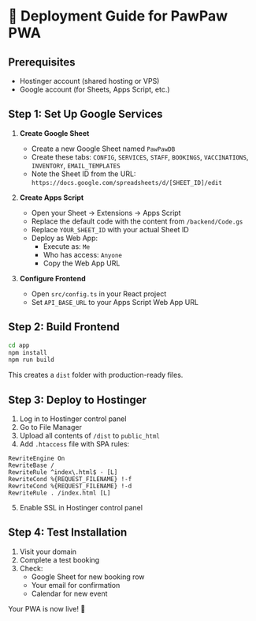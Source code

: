# 🚀 Deployment Guide for PawPaw PWA

## Prerequisites
- Hostinger account (shared hosting or VPS)
- Google account (for Sheets, Apps Script, etc.)

## Step 1: Set Up Google Services

1. **Create Google Sheet**
   - Create a new Google Sheet named `PawPawDB`
   - Create these tabs: `CONFIG`, `SERVICES`, `STAFF`, `BOOKINGS`, `VACCINATIONS`, `INVENTORY`, `EMAIL_TEMPLATES`
   - Note the Sheet ID from the URL: `https://docs.google.com/spreadsheets/d/[SHEET_ID]/edit`

2. **Create Apps Script**
   - Open your Sheet → Extensions → Apps Script
   - Replace the default code with the content from `/backend/Code.gs`
   - Replace `YOUR_SHEET_ID` with your actual Sheet ID
   - Deploy as Web App: 
     - Execute as: `Me`
     - Who has access: `Anyone`
     - Copy the Web App URL

3. **Configure Frontend**
   - Open `src/config.ts` in your React project
   - Set `API_BASE_URL` to your Apps Script Web App URL

## Step 2: Build Frontend

```bash
cd app
npm install
npm run build
```

This creates a `dist` folder with production-ready files.

## Step 3: Deploy to Hostinger

1. Log in to Hostinger control panel
2. Go to File Manager
3. Upload all contents of `/dist` to `public_html`
4. Add `.htaccess` file with SPA rules:

```
RewriteEngine On
RewriteBase /
RewriteRule ^index\.html$ - [L]
RewriteCond %{REQUEST_FILENAME} !-f
RewriteCond %{REQUEST_FILENAME} !-d
RewriteRule . /index.html [L]
```

5. Enable SSL in Hostinger control panel

## Step 4: Test Installation

1. Visit your domain
2. Complete a test booking
3. Check:
   - Google Sheet for new booking row
   - Your email for confirmation
   - Calendar for new event

Your PWA is now live! 🎉
